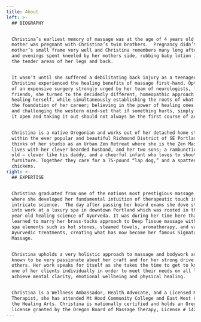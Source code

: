 ```yaml
---
title: About
left: >-
  ## BIOGRAPHY


  Christina’s earliest memory of massage was at the age of 4 years old when her
  mother was pregnant with Christina’s twin brothers.  Pregnancy didn’t suit her
  mother’s small frame very well and Christina remembers many long afternoons
  and evenings spent kneeled by her mothers side, rubbing baby lotion into all
  the tender areas of her legs and back.


  It wasn’t until she suffered a debilitating back injury as a teenager that
  Christina experienced the healing benefits of massage first-hand. Opting out
  of an expensive surgery strongly urged by her team of neurologists, family and
  friends, she turned to the decidedly different, homeopathic approach to
  healing herself, while simultaneously establishing the roots of what is now
  the foundation of her career; believing in the power of healing ones own body
  and challenging the western mind-set that if something hurts, simply cutting
  it open and taking it out should not always be the first course of action.


  Christina is a native Oregonian and works out of her detached home studio
  within the ever popular and beautiful Richmond District of SE Portland.  She
  thinks of her studio as an Urban Zen Retreat where she is the Zen Master. She
  lives with her clever bearded husband, and her two sons; a rambunctious 4 year
  old – clever like his daddy, and a cheerful infant who loves to shout at the
  furniture. Together they care for a 75-pound “lap dog,” and a spattering of
  chickens.
right: >-
  ## EXPERTISE


  Christina graduated from one of the nations most prestigious massage schools
  where she developed her fundamental intuition of therapeutic touch into an
  intricate science.  The day after passing her board exams she dove straight
  into work at a luxury spa in downtown Portland which was rooted in the 5,000
  year old healing science of Ayurveda. It was during her time here that she
  learned to marry her brass-tacks approach to Deep Tissue massage with high-end
  spa elements such as hot stones, steamed towels, aromatherapy, and various
  Ayurvedic treatments, creating what has now become her famous Signature
  Massage.


  Christina upholds a very holistic approach to massage and bodywork and  is
  known to be very passionate about her craft and for her strong drive to help
  others. Her work speaks for itself as she takes the time to get to know each
  one of her clients individually in order to meet their needs on all levels to
  achieve mental clarity, emotional wellbeing and physical healing.


  Christina is a Wellness Ambassador, Health Advocate, and a Licensed Massage
  Therapist, she has attended Mt Hood Community College and East West College of
  the Healing Arts. Christina is nationally certified and holds an Oregon State
  license granted by the Oregon Board of Massage Therapy, License # 14261.
---
```


